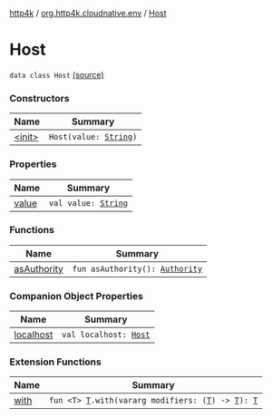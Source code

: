 [http4k](../../index.md) / [org.http4k.cloudnative.env](../index.md) / [Host](./index.md)

# Host

`data class Host` [(source)](https://github.com/http4k/http4k/blob/master/http4k-cloudnative/src/main/kotlin/org/http4k/cloudnative/env/Host.kt#L3)

### Constructors

| Name | Summary |
|---|---|
| [&lt;init&gt;](-init-.md) | `Host(value: `[`String`](https://kotlinlang.org/api/latest/jvm/stdlib/kotlin/-string/index.html)`)` |

### Properties

| Name | Summary |
|---|---|
| [value](value.md) | `val value: `[`String`](https://kotlinlang.org/api/latest/jvm/stdlib/kotlin/-string/index.html) |

### Functions

| Name | Summary |
|---|---|
| [asAuthority](as-authority.md) | `fun asAuthority(): `[`Authority`](../-authority/index.md) |

### Companion Object Properties

| Name | Summary |
|---|---|
| [localhost](localhost.md) | `val localhost: `[`Host`](./index.md) |

### Extension Functions

| Name | Summary |
|---|---|
| [with](../../org.http4k.core/with.md) | `fun <T> `[`T`](../../org.http4k.core/with.md#T)`.with(vararg modifiers: (`[`T`](../../org.http4k.core/with.md#T)`) -> `[`T`](../../org.http4k.core/with.md#T)`): `[`T`](../../org.http4k.core/with.md#T) |
